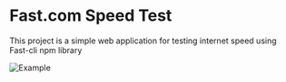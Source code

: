 # Fast.com Speed Test

This project is a simple web application for testing internet speed using Fast-cli npm library

![Example](https://github.com/bhavyaGP/InterNet-Speed-Tester/assets/126806988/33cddf18-fb98-4919-8f38-0c01ccee4805)



